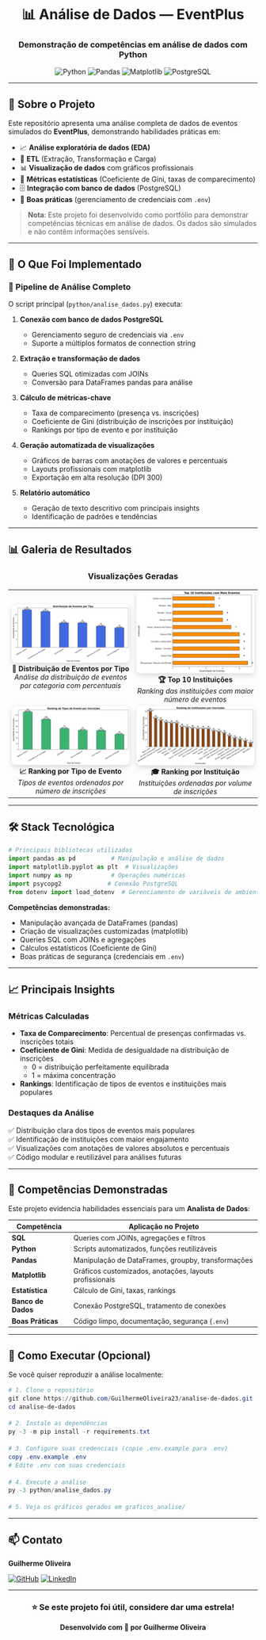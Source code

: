 <div align="center">

# 📊 Análise de Dados — EventPlus

### Demonstração de competências em análise de dados com Python

![Python](https://img.shields.io/badge/Python-3.8+-3776AB?style=for-the-badge&logo=python&logoColor=white)
![Pandas](https://img.shields.io/badge/Pandas-150458?style=for-the-badge&logo=pandas&logoColor=white)
![Matplotlib](https://img.shields.io/badge/Matplotlib-11557c?style=for-the-badge&logo=python&logoColor=white)
![PostgreSQL](https://img.shields.io/badge/PostgreSQL-316192?style=for-the-badge&logo=postgresql&logoColor=white)

</div>

---

## 🎯 Sobre o Projeto

Este repositório apresenta uma análise completa de dados de eventos simulados do **EventPlus**, demonstrando habilidades práticas em:

- 📈 **Análise exploratória de dados (EDA)**
- 🔄 **ETL** (Extração, Transformação e Carga)
- 📊 **Visualização de dados** com gráficos profissionais
- 🎲 **Métricas estatísticas** (Coeficiente de Gini, taxas de comparecimento)
- 🗄️ **Integração com banco de dados** (PostgreSQL)
- 🔐 **Boas práticas** (gerenciamento de credenciais com `.env`)

> **Nota**: Este projeto foi desenvolvido como portfólio para demonstrar competências técnicas em análise de dados. Os dados são simulados e não contêm informações sensíveis.

---

## 🚀 O Que Foi Implementado

### 📌 Pipeline de Análise Completo

O script principal (`python/analise_dados.py`) executa:

1. **Conexão com banco de dados PostgreSQL**
   - Gerenciamento seguro de credenciais via `.env`
   - Suporte a múltiplos formatos de connection string

2. **Extração e transformação de dados**
   - Queries SQL otimizadas com JOINs
   - Conversão para DataFrames pandas para análise

3. **Cálculo de métricas-chave**
   - Taxa de comparecimento (presença vs. inscrições)
   - Coeficiente de Gini (distribuição de inscrições por instituição)
   - Rankings por tipo de evento e por instituição

4. **Geração automatizada de visualizações**
   - Gráficos de barras com anotações de valores e percentuais
   - Layouts profissionais com matplotlib
   - Exportação em alta resolução (DPI 300)

5. **Relatório automático**
   - Geração de texto descritivo com principais insights
   - Identificação de padrões e tendências

---

## 📊 Galeria de Resultados

<div align="center">

### Visualizações Geradas

<table>
  <tr>
    <td align="center" width="50%">
      <img src="graficos_analise/eventos_por_tipo.png" alt="Distribuição de Eventos por Tipo" style="width: 100%; border-radius: 8px; box-shadow: 0 4px 12px rgba(0,0,0,0.15);"/>
      <br/>
      <strong>📌 Distribuição de Eventos por Tipo</strong>
      <br/>
      <em>Análise da distribuição de eventos por categoria com percentuais</em>
    </td>
    <td align="center" width="50%">
      <img src="graficos_analise/top10_instituicoes.png" alt="Top 10 Instituições" style="width: 100%; border-radius: 8px; box-shadow: 0 4px 12px rgba(0,0,0,0.15);"/>
      <br/>
      <strong>🏆 Top 10 Instituições</strong>
      <br/>
      <em>Ranking das instituições com maior número de eventos</em>
    </td>
  </tr>
  <tr>
    <td align="center" width="50%">
      <img src="graficos_analise/ranking_tipoevento.png" alt="Ranking por Tipo de Evento" style="width: 100%; border-radius: 8px; box-shadow: 0 4px 12px rgba(0,0,0,0.15);"/>
      <br/>
      <strong>📈 Ranking por Tipo de Evento</strong>
      <br/>
      <em>Tipos de eventos ordenados por número de inscrições</em>
    </td>
    <td align="center" width="50%">
      <img src="graficos_analise/ranking_instituicao.png" alt="Ranking por Instituição" style="width: 100%; border-radius: 8px; box-shadow: 0 4px 12px rgba(0,0,0,0.15);"/>
      <br/>
      <strong>🎓 Ranking por Instituição</strong>
      <br/>
      <em>Instituições ordenadas por volume de inscrições</em>
    </td>
  </tr>
</table>

</div>

---

## 🛠️ Stack Tecnológica

```python
# Principais bibliotecas utilizadas
import pandas as pd          # Manipulação e análise de dados
import matplotlib.pyplot as plt  # Visualizações
import numpy as np           # Operações numéricas
import psycopg2             # Conexão PostgreSQL
from dotenv import load_dotenv  # Gerenciamento de variáveis de ambiente
```

**Competências demonstradas:**
- Manipulação avançada de DataFrames (pandas)
- Criação de visualizações customizadas (matplotlib)
- Queries SQL com JOINs e agregações
- Cálculos estatísticos (Coeficiente de Gini)
- Boas práticas de segurança (credenciais em `.env`)

---

## 📈 Principais Insights

### Métricas Calculadas

- **Taxa de Comparecimento**: Percentual de presenças confirmadas vs. inscrições totais
- **Coeficiente de Gini**: Medida de desigualdade na distribuição de inscrições
  - 0 = distribuição perfeitamente equilibrada
  - 1 = máxima concentração
- **Rankings**: Identificação de tipos de eventos e instituições mais populares

### Destaques da Análise

✅ Distribuição clara dos tipos de eventos mais populares  
✅ Identificação de instituições com maior engajamento  
✅ Visualizações com anotações de valores absolutos e percentuais  
✅ Código modular e reutilizável para análises futuras

---

## 💼 Competências Demonstradas

Este projeto evidencia habilidades essenciais para um **Analista de Dados**:

| Competência | Aplicação no Projeto |
|------------|---------------------|
| **SQL** | Queries com JOINs, agregações e filtros |
| **Python** | Scripts automatizados, funções reutilizáveis |
| **Pandas** | Manipulação de DataFrames, groupby, transformações |
| **Matplotlib** | Gráficos customizados, anotações, layouts profissionais |
| **Estatística** | Cálculo de Gini, taxas, rankings |
| **Banco de Dados** | Conexão PostgreSQL, tratamento de conexões |
| **Boas Práticas** | Código limpo, documentação, segurança (`.env`) |

---

## 🔧 Como Executar (Opcional)

Se você quiser reproduzir a análise localmente:

```powershell
# 1. Clone o repositório
git clone https://github.com/GuilhermeOliveira23/analise-de-dados.git
cd analise-de-dados

# 2. Instale as dependências
py -3 -m pip install -r requirements.txt

# 3. Configure suas credenciais (copie .env.example para .env)
copy .env.example .env
# Edite .env com suas credenciais

# 4. Execute a análise
py -3 python/analise_dados.py

# 5. Veja os gráficos gerados em graficos_analise/
```

---

## 📫 Contato

**Guilherme Oliveira**

[![GitHub](https://img.shields.io/badge/GitHub-GuilhermeOliveira23-181717?style=for-the-badge&logo=github)](https://github.com/GuilhermeOliveira23)
[![LinkedIn](https://img.shields.io/badge/LinkedIn-Conectar-0077B5?style=for-the-badge&logo=linkedin)](https://linkedin.com/in/seu-perfil)

---

<div align="center">

### ⭐ Se este projeto foi útil, considere dar uma estrela!

**Desenvolvido com 💙 por Guilherme Oliveira**

</div>

